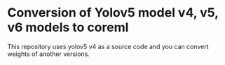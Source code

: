 # Conversion of Yolov5 model v4, v5, v6 models to coreml

This repository uses yolov5 v4 as a source code and you can convert weights of another versions.
  
  
